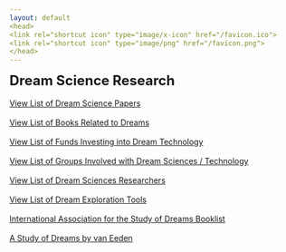 ```yaml
---
layout: default
<head>
<link rel="shortcut icon" type="image/x-icon" href="/favicon.ico">
<link rel="shortcut icon" type="image/png" href="/favicon.png">
</head>
---
```


<b><font size="5">Dream Science Research</font></b>
<br>
<br>
[View List of Dream Science Papers](https://www.zotero.org/linkdaniel/collections/4SDA6EXF/items/CKR89TYY/item-list)
<br>
<br>
[View List of Books Related to Dreams](https://www.goodreads.com/review/list/95737422-link-daniel?ref=nav_mybooks&shelf=dreams)
<br>
<br>
[View List of Funds Investing into Dream Technology](https://www.notion.so/networkfoundation/210b521638de8045a9d6c5492fbcd140)
<br>
<br>
[View List of Groups Involved with Dream Sciences / Technology](https://www.notion.so/networkfoundation/210b521638de80f6bb09ff157eeec6d7)
<br>
<br>
[View List of Dream Sciences Researchers](https://www.notion.so/networkfoundation/21cb521638de805bba3ace052ca8932c)
<br>
<br>
[View List of Dream Exploration Tools](https://www.notion.so/networkfoundation/21cb521638de806c9f30df6ac9c082ed)
<br>
<br>
[International Association for the Study of Dreams Booklist](https://www.asdreams.org/books-a-z/)
<br>
<br>
[A Study of Dreams by van Eeden](/dreamsvaneeden)
